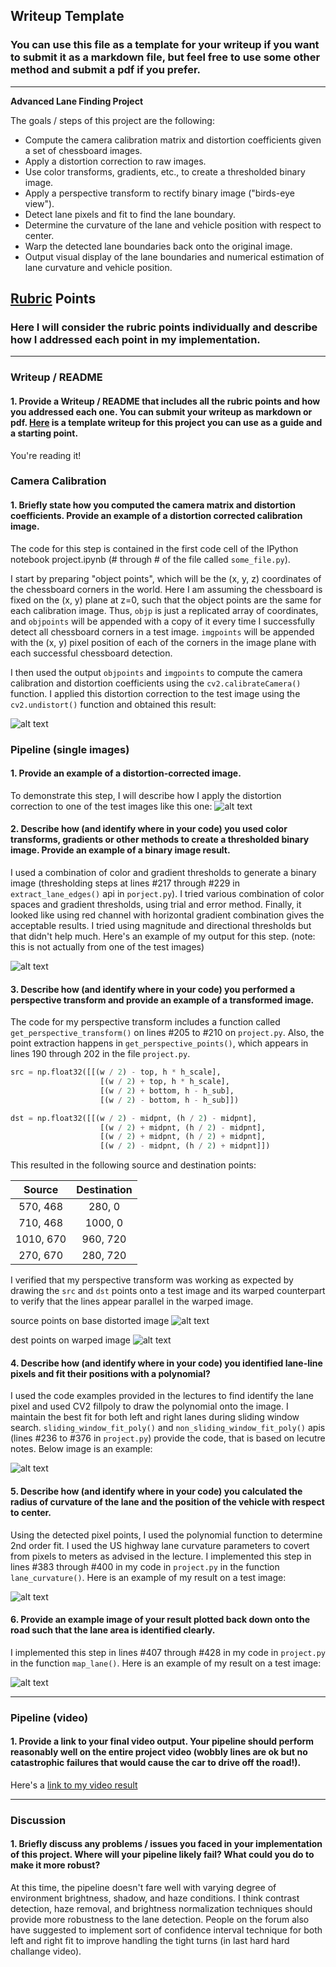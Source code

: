 ## Writeup Template

### You can use this file as a template for your writeup if you want to submit it as a markdown file, but feel free to use some other method and submit a pdf if you prefer.

---

**Advanced Lane Finding Project**

The goals / steps of this project are the following:

* Compute the camera calibration matrix and distortion coefficients given a set of chessboard images.
* Apply a distortion correction to raw images.
* Use color transforms, gradients, etc., to create a thresholded binary image.
* Apply a perspective transform to rectify binary image ("birds-eye view").
* Detect lane pixels and fit to find the lane boundary.
* Determine the curvature of the lane and vehicle position with respect to center.
* Warp the detected lane boundaries back onto the original image.
* Output visual display of the lane boundaries and numerical estimation of lane curvature and vehicle position.

[//]: # (Image References)

[image1]: ./output_images/undistorted1.png "Undistorted checkerboard"
[image2]: ./output_images/undistorted2.png "Road Transformed"
[image3]: ./output_images/binary.png "Binary Example"
[image5]: ./output_images/sliding.jpg "sliding window"
[image7]: ./output_images/fit_poly1.png "Fit orig"
[image9]: ./output_images/fit_poly2.png "Fit warped"
[image6]: ./output_images/final.png "Final Output"
[image8]: ./output_images/curvature.png "Curvature"
[video1]: ./project_output.mp4 "Video"

## [Rubric](https://review.udacity.com/#!/rubrics/571/view) Points

### Here I will consider the rubric points individually and describe how I addressed each point in my implementation.  

---

### Writeup / README

#### 1. Provide a Writeup / README that includes all the rubric points and how you addressed each one.  You can submit your writeup as markdown or pdf.  [Here](https://github.com/udacity/CarND-Advanced-Lane-Lines/blob/master/writeup_template.md) is a template writeup for this project you can use as a guide and a starting point.  

You're reading it!

### Camera Calibration

#### 1. Briefly state how you computed the camera matrix and distortion coefficients. Provide an example of a distortion corrected calibration image.

The code for this step is contained in the first code cell of the IPython notebook project.ipynb (# through # of the file called `some_file.py`).  

I start by preparing "object points", which will be the (x, y, z) coordinates of the chessboard corners in the world. Here I am assuming the chessboard is fixed on the (x, y) plane at z=0, such that the object points are the same for each calibration image.  Thus, `objp` is just a replicated array of coordinates, and `objpoints` will be appended with a copy of it every time I successfully detect all chessboard corners in a test image.  `imgpoints` will be appended with the (x, y) pixel position of each of the corners in the image plane with each successful chessboard detection.  

I then used the output `objpoints` and `imgpoints` to compute the camera calibration and distortion coefficients using the `cv2.calibrateCamera()` function.  I applied this distortion correction to the test image using the `cv2.undistort()` function and obtained this result:

![alt text][image1]

### Pipeline (single images)

#### 1. Provide an example of a distortion-corrected image.

To demonstrate this step, I will describe how I apply the distortion correction to one of the test images like this one:
![alt text][image2]

#### 2. Describe how (and identify where in your code) you used color transforms, gradients or other methods to create a thresholded binary image.  Provide an example of a binary image result.

I used a combination of color and gradient thresholds to generate a binary image (thresholding steps at lines #217 through #229 in `extract_lane_edges()` api in `porject.py`).
I tried various combination of color spaces and gradient thresholds, using trial and error method. Finally, it looked like using red channel with horizontal gradient combination gives the acceptable results. I tried using magnitude and directional thresholds but that didn't help much. Here's an example of my output for this step.  (note: this is not actually from one of the test images)

![alt text][image3]

#### 3. Describe how (and identify where in your code) you performed a perspective transform and provide an example of a transformed image.

The code for my perspective transform includes a function called `get_perspective_transform()` on lines #205 to #210 on `project.py`. Also, the point extraction happens in `get_perspective_points()`, which appears in lines 190 through 202 in the file `project.py`.

```python
src = np.float32([[(w / 2) - top, h * h_scale],
                    [(w / 2) + top, h * h_scale],
                    [(w / 2) + bottom, h - h_sub],
                    [(w / 2) - bottom, h - h_sub]])

dst = np.float32([[(w / 2) - midpnt, (h / 2) - midpnt],
                    [(w / 2) + midpnt, (h / 2) - midpnt],
                    [(w / 2) + midpnt, (h / 2) + midpnt],
                    [(w / 2) - midpnt, (h / 2) + midpnt]])
```

This resulted in the following source and destination points:

| Source        | Destination   |
|:-------------:|:-------------:|
| 570, 468      | 280, 0        |
| 710, 468      | 1000, 0       |
| 1010, 670     | 960, 720      |
| 270, 670      | 280, 720      |

I verified that my perspective transform was working as expected by drawing the `src` and `dst` points onto a test image and its warped counterpart to verify that the lines appear parallel in the warped image.

source points on base distorted image
![alt text][image7]

dest points on warped image
![alt text][image9]

#### 4. Describe how (and identify where in your code) you identified lane-line pixels and fit their positions with a polynomial?
I used the code examples provided in the lectures to find identify the lane pixel and used CV2 fillpoly to draw the polynomial onto the image. I maintain the best fit for both left and right lanes during sliding window search. `sliding_window_fit_poly()` and `non_sliding_window_fit_poly()` apis (lines #236 to #376 in `project.py`) provide the code, that is based on lecutre notes.
Below image is an example:

![alt text][image5]

#### 5. Describe how (and identify where in your code) you calculated the radius of curvature of the lane and the position of the vehicle with respect to center.

Using the detected pixel points, I used the polynomial function to determine 2nd order fit. I used the US highway lane curvature parameters to covert from pixels to meters as advised in the lecture.
I implemented this step in lines #383 through #400 in my code in `project.py` in the function `lane_curvature()`.  Here is an example of my result on a test image:

![alt text][image8]

#### 6. Provide an example image of your result plotted back down onto the road such that the lane area is identified clearly.

I implemented this step in lines #407 through #428 in my code in `project.py` in the function `map_lane()`.  Here is an example of my result on a test image:

![alt text][image6]

---

### Pipeline (video)

#### 1. Provide a link to your final video output.  Your pipeline should perform reasonably well on the entire project video (wobbly lines are ok but no catastrophic failures that would cause the car to drive off the road!).

Here's a [link to my video result](./project_output.mp4)

---

### Discussion

#### 1. Briefly discuss any problems / issues you faced in your implementation of this project.  Where will your pipeline likely fail?  What could you do to make it more robust?
At this time, the pipeline doesn't fare well with varying degree of environment brightness, shadow, and haze conditions.
I think contrast detection, haze removal, and brightness normalization techniques should provide more robustness to the lane detection. People on the forum also have suggested to implement sort of confidence interval technique for both left and right fit to improve handling the tight turns (in last hard hard challange video).
